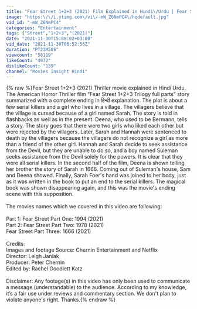 ```yaml
---
title: "Fear Street 1+2+3 (2021) Film Explained in Hindi\/Urdu | Fear Street Trilogy Parts Summarized हिन्दी"
image: "https:\/\/i.ytimg.com\/vi\/-mW_Z6NmPC4\/hqdefault.jpg"
vid_id: "-mW_Z6NmPC4"
categories: "Entertainment"
tags: ["Street","1+2+3","(2021)"]
date: "2021-11-30T15:08:02+03:00"
vid_date: "2021-11-30T06:52:56Z"
duration: "PT23M50S"
viewcount: "58119"
likeCount: "4972"
dislikeCount: "139"
channel: "Movies Insight Hindi"
---
```

{% raw %}Fear Street 1+2+3 (2021) Thriller movie explained in Hindi Urdu. The American Horror Thriller film “Fear Street 1+2+3 Trilogy full parts” story summarized with a complete ending in हिन्दी explanation. The plot is about a few serial killers and a girl who lives in a village. The villagers believe that the village is cursed because of a girl named Sarah. The story is told in flashbacks as well as in the present. Deena, who used to be Bermann, tells a story.  The story goes that there were two girls who liked each other but were rejected by the villagers. Later, Sarah and Hannah were sentenced to death by the villagers because the villagers do not recognize a girl as more than a friend of the other girl.  Hannah and Sarah decide to seek assistance from the Devil, but they are unable to do so, and a boy named Suleman seeks assistance from the Devil solely for the powers. It is clear that they were all serial killers. In the second half of the film, Deena is shown telling her brother the story of Sarah in 1666. Coming out of Suleman's house, Sam and Deena showed. Finally, Sarah Foer's hand was joined to her body, just as it was written in the book to put an end to the serial killers. The magical book was shown disappearing again, and this was the movie's ending scene with this supposition.<br /><br />The movies names which we covered in this video are following: <br /><br />Part 1: Fear Street Part One: 1994 (2021)<br />Part 2: Fear Street Part Two: 1978 (2021)<br />Fear Street Part Three: 1666 (2021)<br /><br />Credits:  <br />Images and footage Source: Chernin Entertainment and Netflix<br />Director: Leigh Janiak<br />Producer: Peter Chernin<br />Edited by: Rachel Goodlett Katz<br /><br />Disclaimer: Any footage(s) in this video has only been used to communicate a message (understandable) to the audience. According to my knowledge, it’s a fair use under reviews and commentary section. We don't plan to violate anyone's right. Thanks.{% endraw %}
